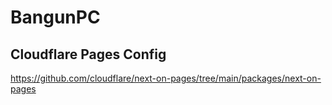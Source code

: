 # BangunPC

## Cloudflare Pages Config
https://github.com/cloudflare/next-on-pages/tree/main/packages/next-on-pages